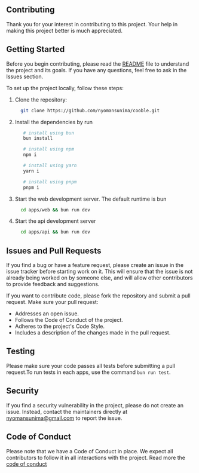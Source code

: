 ## Contributing

Thank you for your interest in contributing to this project. Your help in making this project better is much appreciated.

## Getting Started

Before you begin contributing, please read the [README](./README.md) file to understand the project and its goals. If you have any questions, feel free to ask in the Issues section.

To set up the project locally, follow these steps:

1. Clone the repository:
   ```bash
     git clone https://github.com/nyomansunima/cooble.git
   ```
2. Install the dependencies by run

   ```bash
      # install using bun
      bun install

      # install using npm
      npm i

      # install using yarn
      yarn i

      # install using pnpm
      pnpm i
   ```

3. Start the web development server. The default runtime is bun
   ```bash
     cd apps/web && bun run dev
   ```
4. Start the api development server
   ```bash
     cd apps/api && bun run dev
   ```

## Issues and Pull Requests

If you find a bug or have a feature request, please create an issue in the issue tracker before starting work on it. This will ensure that the issue is not already being worked on by someone else, and will allow other contributors to provide feedback and suggestions.

If you want to contribute code, please fork the repository and submit a pull request. Make sure your pull request:

- Addresses an open issue.
- Follows the Code of Conduct of the project.
- Adheres to the project's Code Style.
- Includes a description of the changes made in the pull request.

## Testing

Please make sure your code passes all tests before submitting a pull request.To run tests in each apps, use the command `bun run test`.

## Security

If you find a security vulnerability in the project, please do not create an issue. Instead, contact the maintainers directly at [nyomansunima@gmail.com](mailto:nyomansunima@gmail.com) to report the issue.

## Code of Conduct

Please note that we have a Code of Conduct in place. We expect all contributors to follow it in all interactions with the project. Read more the [code of conduct](./CODE_OF_CONDUCT.md)
